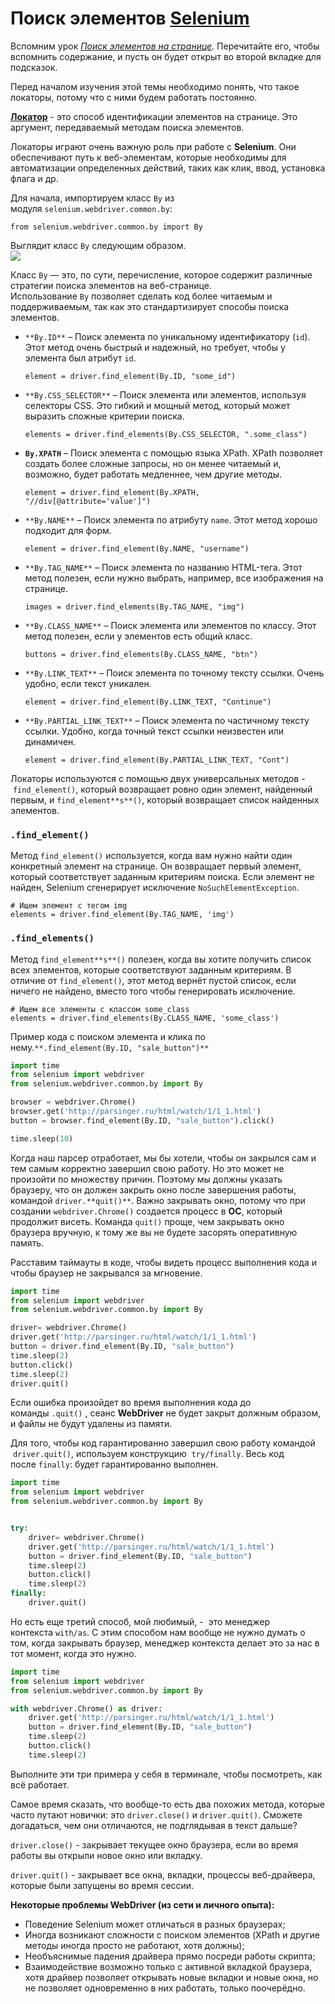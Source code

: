 # Поиск элементов [Selenium](https://www.selenium.dev/documentation/webdriver/elements/locators/)

Вспомним урок _[Поиск элементов на странице](https://stepik.org/lesson/694518/step/1?unit=694308)._ Перечитайте его, чтобы вспомнить содержание, и пусть он будет открыт во второй вкладке для подсказок.

Перед началом изучения этой темы необходимо понять, что такое локаторы, потому что с ними будем работать постоянно.

[**Локатор**](https://www.selenium.dev/documentation/test_practices/encouraged/locators/) - это способ идентификации элементов на странице. Это аргумент, передаваемый методам поиска элементов.

Локаторы играют очень важную роль при работе с **Selenium**. Они обеспечивают путь к веб-элементам, которые необходимы для автоматизации определенных действий, таких как клик, ввод, установка флага и др.

Для начала, импортируем класс `By` из модуля `selenium.webdriver.common.by`:

```
from selenium.webdriver.common.by import By
```

Выглядит класс `By` следующим образом.  
![](https://ucarecdn.com/b1fedf76-7a67-4777-99c3-5ac95062df12/)

Класс `By` — это, по сути, перечисление, которое содержит различные стратегии поиска элементов на веб-странице. Использование `By` позволяет сделать код более читаемым и поддерживаемым, так как это стандартизирует способы поиска элементов. 

- `**By.ID**` – Поиск элемента по уникальному идентификатору (`id`). Этот метод очень быстрый и надежный, но требует, чтобы у элемента был атрибут `id`.
    
    ```
    element = driver.find_element(By.ID, "some_id")
    ```
    
- `**By.CSS_SELECTOR**` – Поиск элемента или элементов, используя селекторы CSS. Это гибкий и мощный метод, который может выразить сложные критерии поиска.
    
    ```
    elements = driver.find_elements(By.CSS_SELECTOR, ".some_class")
    ```
    
- **`By.XPATH`** – Поиск элемента с помощью языка XPath. XPath позволяет создать более сложные запросы, но он менее читаемый и, возможно, будет работать медленнее, чем другие методы.
    
    ```
    element = driver.find_element(By.XPATH, "//div[@attribute='value']")
    ```
    
- `**By.NAME**` – Поиск элемента по атрибуту `name`. Этот метод хорошо подходит для форм.
    
    ```
    element = driver.find_element(By.NAME, "username")
    ```
    
- `**By.TAG_NAME**` – Поиск элемента по названию HTML-тега. Этот метод полезен, если нужно выбрать, например, все изображения на странице.
    
    ```
    images = driver.find_elements(By.TAG_NAME, "img")
    ```
    
- `**By.CLASS_NAME**` – Поиск элемента или элементов по классу. Этот метод полезен, если у элементов есть общий класс.
    
    ```
    buttons = driver.find_elements(By.CLASS_NAME, "btn")
    ```
    
- `**By.LINK_TEXT**` – Поиск элемента по точному тексту ссылки. Очень удобно, если текст уникален.
    
    ```
    element = driver.find_element(By.LINK_TEXT, "Continue")
    ```
    
- `**By.PARTIAL_LINK_TEXT**` – Поиск элемента по частичному тексту ссылки. Удобно, когда точный текст ссылки неизвестен или динамичен.
    
    ```
    element = driver.find_element(By.PARTIAL_LINK_TEXT, "Cont")
    ```
    

Локаторы используются с помощью двух универсальных методов - `find_element()`, который возвращает ровно один элемент, найденный первым, и `find_element**s**()`, который возвращает список найденных элементов. 

### `.find_element()`

Метод `find_element()` используется, когда вам нужно найти один конкретный элемент на странице. Он возвращает первый элемент, который соответствует заданным критериям поиска. Если элемент не найден, Selenium сгенерирует исключение `NoSuchElementException`.

```
# Ищем элемент с тегом img
elements = driver.find_element(By.TAG_NAME, 'img')
```

### `.find_elements()`

Метод `find_element**s**()` полезен, когда вы хотите получить список всех элементов, которые соответствуют заданным критериям. В отличие от `find_element()`, этот метод вернёт пустой список, если ничего не найдено, вместо того чтобы генерировать исключение.

```
# Ищем все элементы с классом some_class
elements = driver.find_elements(By.CLASS_NAME, 'some_class')
```

Пример кода с поиском элемента и клика по нему.`**.find_element(By.ID, "sale_button")**`

```python
import time
from selenium import webdriver
from selenium.webdriver.common.by import By

browser = webdriver.Chrome()
browser.get('http://parsinger.ru/html/watch/1/1_1.html')
button = browser.find_element(By.ID, "sale_button").click()

time.sleep(10)


```

Когда наш парсер отработает, мы бы хотели, чтобы он закрылся сам и тем самым корректно завершил свою работу. Но это может не произойти по множеству причин. Поэтому мы должны указать браузеру, что он должен закрыть окно после завершения работы, командой `driver.**quit()**`. Важно закрывать окно, потому что при создании `webdriver.Chrome()` создается процесс в **ОС**, который продолжит висеть. Команда `quit()` проще, чем закрывать окно браузера вручную, к тому же вы не будете засорять оперативную память.

Расставим таймауты в коде, чтобы видеть процесс выполнения кода и чтобы браузер не закрывался за мгновение.

```python
import time
from selenium import webdriver
from selenium.webdriver.common.by import By

driver= webdriver.Chrome()
driver.get('http://parsinger.ru/html/watch/1/1_1.html')
button = driver.find_element(By.ID, "sale_button")
time.sleep(2)
button.click()
time.sleep(2)
driver.quit()
```

Если ошибка произойдет во время выполнения кода до команды `.quit()` , сеанс **WebDriver** не будет закрыт должным образом, и файлы не будут удалены из памяти.

Для того, чтобы код гарантированно завершил свою работу командой  `driver.quit()`, используем конструкцию  `try/finally`. Весь код после `finally`: будет гарантированно выполнен.

```python
import time
from selenium import webdriver
from selenium.webdriver.common.by import By


try:
    driver= webdriver.Chrome()
    driver.get('http://parsinger.ru/html/watch/1/1_1.html')
    button = driver.find_element(By.ID, "sale_button")
    time.sleep(2)
    button.click()
    time.sleep(2)
finally:
    driver.quit()
```

Но есть еще третий способ, мой любимый, -  это менеджер контекста `with/as`. С этим способом нам вообще не нужно думать о том, когда закрывать браузер, менеджер контекста делает это за нас в тот момент, когда это нужно.

```python
import time
from selenium import webdriver
from selenium.webdriver.common.by import By

with webdriver.Chrome() as driver:
    driver.get('http://parsinger.ru/html/watch/1/1_1.html')
    button = driver.find_element(By.ID, "sale_button")
    time.sleep(2)
    button.click()
    time.sleep(2)
```

Выполните эти три примера у себя в терминале, чтобы посмотреть, как всё работает.

Самое время сказать, что вообще-то есть два похожих метода, которые часто путают новички: это `driver.close()` и `driver.quit()`. Сможете догадаться, чем они отличаются, не подглядывая в текст дальше?

`driver.close()` - закрывает текущее окно браузера, если во время работы вы открыли новое окно или вкладку.

`driver.quit()` - закрывает все окна, вкладки, процессы веб-драйвера, которые были запущены во время сессии.

**Некоторые проблемы WebDriver (из сети и личного опыта):**

- Поведение Selenium может отличаться в разных браузерах;
- Иногда возникают сложности с поиском элементов (XPath и другие методы иногда просто не работают, хотя должны);
- Необъяснимые падения драйвера прямо посреди работы скрипта;
- Взаимодействие возможно только с активной вкладкой браузера, хотя драйвер позволяет открывать новые вкладки и новые окна, но не позволяет одновременно в них работать, только поочерёдно.